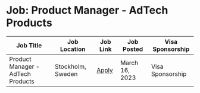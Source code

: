 # Job: Product Manager - AdTech Products

| Job Title | Job Location | Job Link | Job Posted | Visa Sponsorship |
| --- | --- | --- | --- | --- |
| Product Manager - AdTech Products | Stockholm, Sweden | [Apply](https://jobs.lever.co/klarna/1a2f2582-6b41-4a3b-ae81-ac47f80fbe79) | March 16, 2023 | Visa Sponsorship |
